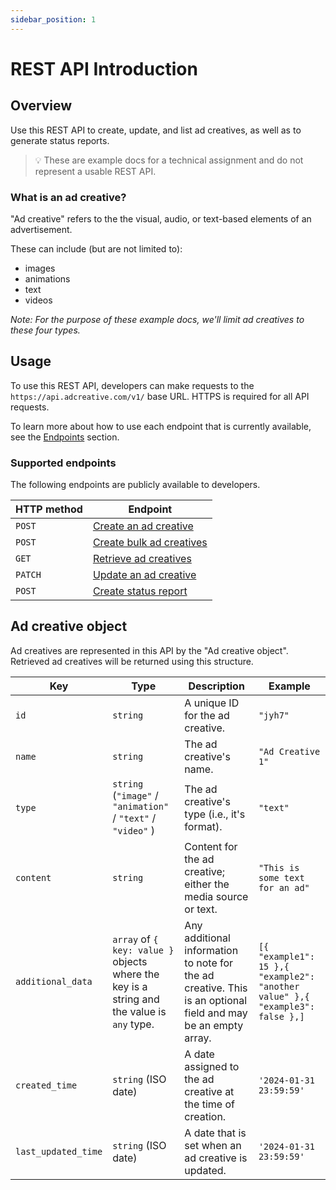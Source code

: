 ```yaml
---
sidebar_position: 1
---
```


# REST API Introduction

## Overview

Use this REST API to create, update, and list ad creatives, as well as to generate status reports.

> 💡 These are example docs for a technical assignment and do not represent a usable REST API.

### What is an ad creative?

"Ad creative" refers to the the visual, audio, or text-based elements of an advertisement.

These can include (but are not limited to):

- images
- animations
- text
- videos

_Note: For the purpose of these example docs, we'll limit ad creatives to these four types._

## Usage

To use this REST API, developers can make requests to the `https://api.adcreative.com/v1/` base URL. HTTPS is required for all API requests.

To learn more about how to use each endpoint that is currently available, see the [Endpoints](./category/endpoints) section.

### Supported endpoints

The following endpoints are publicly available to developers.

| HTTP method | Endpoint                                                         |
| ----------- | ---------------------------------------------------------------- |
| `POST`      | [Create an ad creative](./endpoints/create-an-ad-creative)       |
| `POST`      | [Create bulk ad creatives](./endpoints/create-bulk-ad-creatives) |
| `GET`       | [Retrieve ad creatives](./endpoints/retrieve-ad-creatives)       |
| `PATCH`     | [Update an ad creative](./endpoints/update-an-ad-creative)       |
| `POST`      | [Create status report](./endpoints/create-status-report)         |

## Ad creative object

Ad creatives are represented in this API by the "Ad creative object". Retrieved ad creatives will be returned using this structure.

| Key                 | Type                                                                                       | Description                                                                                                  | Example                                                                       |
| ------------------- | ------------------------------------------------------------------------------------------ | ------------------------------------------------------------------------------------------------------------ | ----------------------------------------------------------------------------- |
| `id`                | `string`                                                                                   | A unique ID for the ad creative.                                                                             | `"jyh7"`                                                                      |
| `name`              | `string`                                                                                   | The ad creative's name.                                                                                      | `"Ad Creative 1"`                                                             |
| `type`              | `string` (`"image"` / `"animation"` / `"text"` / `"video"` )                               | The ad creative's type (i.e., it's format).                                                                  | `"text"`                                                                      |
| `content`           | `string`                                                                                   | Content for the ad creative; either the media source or text.                                                | `"This is some text for an ad"`                                               |
| `additional_data`   | `array` of `{ key: value }` objects where the key is a string and the value is `any` type. | Any additional information to note for the ad creative. This is an optional field and may be an empty array. | `[{ "example1": 15 },{ "example2": "another value" },{ "example3": false },]` |
| `created_time`      | `string` (ISO date)                                                                        | A date assigned to the ad creative at the time of creation.                                                  | `'2024-01-31 23:59:59'`                                                       |
| `last_updated_time` | `string` (ISO date)                                                                        | A date that is set when an ad creative is updated.                                                           | `'2024-01-31 23:59:59'`                                                       |

